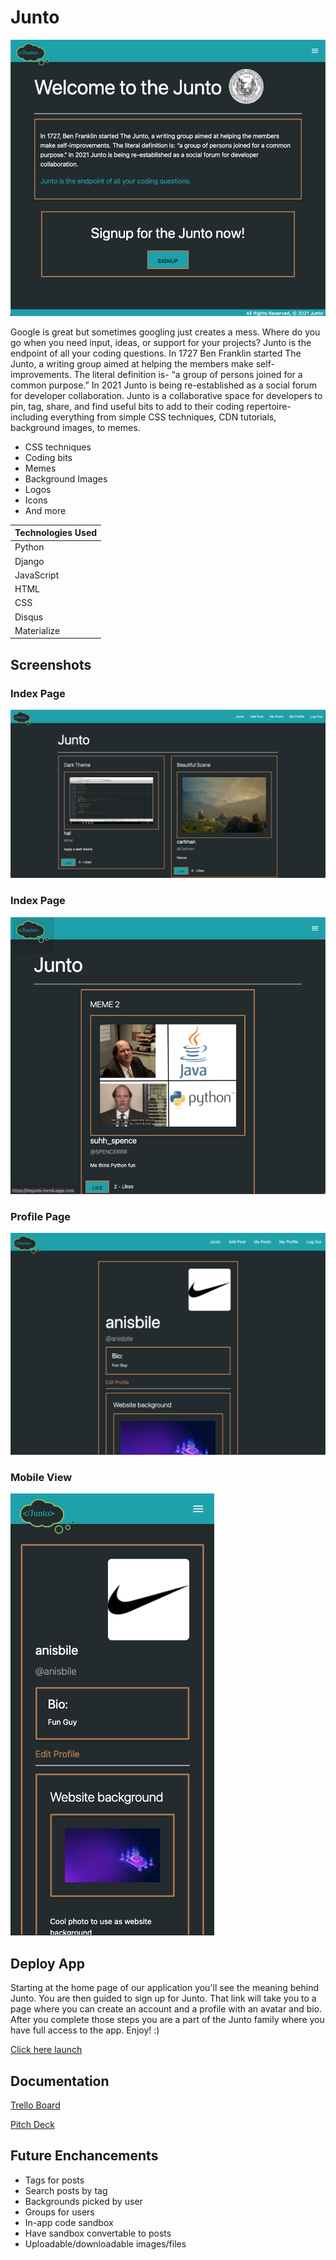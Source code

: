 # **Junto** 

![screenshot 1](main_app/static/assets/ScreenShot1.png)


Google is great but sometimes googling just creates a mess. Where do you go when you need input, ideas, or support for your projects? Junto is the endpoint of all your coding questions. In 1727 Ben Franklin started The Junto, a writing group aimed at helping the members make self-improvements. The literal definition is- “a group of persons joined for a common purpose.” In 2021 Junto is being re-established as a social forum for developer collaboration. Junto is a collaborative space for developers to pin, tag, share, and find useful bits to add to their coding repertoire- including everything from simple CSS techniques, CDN tutorials, background images, to memes.

- CSS techniques
- Coding bits
- Memes
- Background Images
- Logos
- Icons
- And more


| Technologies Used |
|-------------------|
| Python            |
| Django            |
| JavaScript        |
| HTML              |
| CSS               |
| Disqus            |
| Materialize       |

## **Screenshots**

### Index Page
![screenshot 1](main_app/static/assets/ScreenShot2.png)

### Index Page
![screenshot 1](main_app/static/assets/ScreenShot3.png)

### Profile Page
![screenshot 1](main_app/static/assets/ScreenShot4.png)

### Mobile View
![screenshot 1](main_app/static/assets/ScreenShot5.png)


## **Deploy App**
Starting at the home page of our application you'll see the meaning behind Junto. You are then guided to sign up for Junto. That link will take you to a page where you can create an account and a profile with an avatar and bio. After you complete those steps you are a part of the Junto family where you have full access to the app. Enjoy! :)


[Click here launch](https://thejunto.herokuapp.com/)

## **Documentation**

[Trello Board](https://trello.com/b/rDvxAOUJ/junto/)

[Pitch Deck](https://docs.google.com/presentation/d/1Aawdz9yb2g9Fa2skT3bjJ85w1ceGtgJdpRgt9u0GG-0/edit#slide=id.p/)

## **Future Enchancements**
- Tags for posts 
- Search posts by tag
- Backgrounds picked by user
- Groups for users
- In-app code sandbox
- Have sandbox convertable to posts
- Uploadable/downloadable images/files



